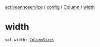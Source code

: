 [activeannoservice](../../index.md) / [config](../index.md) / [Column](index.md) / [width](./width.md)

# width

`val width: `[`ColumnSizes`](../-column-sizes/index.md)